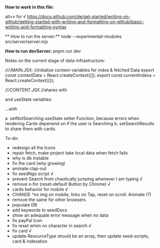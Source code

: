 **How to work in this file:**

alt+v for √
https://docs.github.com/de/get-started/writing-on-github/getting-started-with-writing-and-formatting-on-github/basic-writing-and-formatting-syntax


** How to run the server:**
node --experimental-modules src/server/server.mjs

**How to run devServer:**
pnpm run dev


Notes on the current stage of data-infrastructure:

////MAIN.JSX:
//initialize  context-variables for indxa & fetched Data
export const contextData = React.createContext([]);
export const currentIndexa = React.createContext({});

///CONTENT.JSX
//shares with <Search /> and <Cards /> useState variables:

...with <Search />
a. setNotSearching useState setter Function, because errors when rendering Cards depenend on if the user is Searching
b. setSearchResults to share them with cards.

To-do:
- redesign all the Icons
- repair fetch, make project take local data when fetch fails
- why is db instable
- fix the card (why growing)
- animate clap-out
- fix seedNgo script √
- prevent Search from chaotically jumping whenever I am typing √
- remove x-for (reset-default Button by Chrome) √
- cards behavior for mobile √
- CHANGE ^no img on mobile, links on Tap, reset on scroll. Animate (?)
- remove the same for other browsers
- populate DB
- add keywords to seedDocs
- show an adequate error message when no data
- fix payPal Icon
- fix reset when no character in search √
- fix card √
- update ResourceType should be an array, then update seed-scripts, card & indexation


